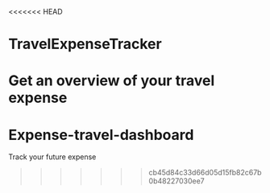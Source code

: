 <<<<<<< HEAD
# TravelExpenseTracker
Get an overview of your travel expense
=======
# Expense-travel-dashboard
Track your future expense 
>>>>>>> cb45d84c33d66d05d15fb82c67b0b48227030ee7

